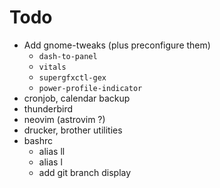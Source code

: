 # Todo

- Add gnome-tweaks (plus preconfigure them)
  - `dash-to-panel`
  - `vitals`
  - `supergfxctl-gex`
  - `power-profile-indicator`
- cronjob, calendar backup
- thunderbird
- neovim (astrovim ?)
- drucker, brother utilities
- bashrc
  - alias ll
  - alias l
  - add git branch display
